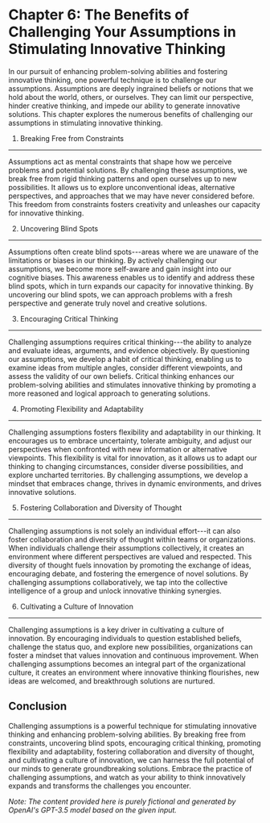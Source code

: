 Chapter 6: The Benefits of Challenging Your Assumptions in Stimulating Innovative Thinking
==========================================================================================

In our pursuit of enhancing problem-solving abilities and fostering innovative thinking, one powerful technique is to challenge our assumptions. Assumptions are deeply ingrained beliefs or notions that we hold about the world, others, or ourselves. They can limit our perspective, hinder creative thinking, and impede our ability to generate innovative solutions. This chapter explores the numerous benefits of challenging our assumptions in stimulating innovative thinking.

1. Breaking Free from Constraints
---------------------------------

Assumptions act as mental constraints that shape how we perceive problems and potential solutions. By challenging these assumptions, we break free from rigid thinking patterns and open ourselves up to new possibilities. It allows us to explore unconventional ideas, alternative perspectives, and approaches that we may have never considered before. This freedom from constraints fosters creativity and unleashes our capacity for innovative thinking.

2. Uncovering Blind Spots
-------------------------

Assumptions often create blind spots---areas where we are unaware of the limitations or biases in our thinking. By actively challenging our assumptions, we become more self-aware and gain insight into our cognitive biases. This awareness enables us to identify and address these blind spots, which in turn expands our capacity for innovative thinking. By uncovering our blind spots, we can approach problems with a fresh perspective and generate truly novel and creative solutions.

3. Encouraging Critical Thinking
--------------------------------

Challenging assumptions requires critical thinking---the ability to analyze and evaluate ideas, arguments, and evidence objectively. By questioning our assumptions, we develop a habit of critical thinking, enabling us to examine ideas from multiple angles, consider different viewpoints, and assess the validity of our own beliefs. Critical thinking enhances our problem-solving abilities and stimulates innovative thinking by promoting a more reasoned and logical approach to generating solutions.

4. Promoting Flexibility and Adaptability
-----------------------------------------

Challenging assumptions fosters flexibility and adaptability in our thinking. It encourages us to embrace uncertainty, tolerate ambiguity, and adjust our perspectives when confronted with new information or alternative viewpoints. This flexibility is vital for innovation, as it allows us to adapt our thinking to changing circumstances, consider diverse possibilities, and explore uncharted territories. By challenging assumptions, we develop a mindset that embraces change, thrives in dynamic environments, and drives innovative solutions.

5. Fostering Collaboration and Diversity of Thought
---------------------------------------------------

Challenging assumptions is not solely an individual effort---it can also foster collaboration and diversity of thought within teams or organizations. When individuals challenge their assumptions collectively, it creates an environment where different perspectives are valued and respected. This diversity of thought fuels innovation by promoting the exchange of ideas, encouraging debate, and fostering the emergence of novel solutions. By challenging assumptions collaboratively, we tap into the collective intelligence of a group and unlock innovative thinking synergies.

6. Cultivating a Culture of Innovation
--------------------------------------

Challenging assumptions is a key driver in cultivating a culture of innovation. By encouraging individuals to question established beliefs, challenge the status quo, and explore new possibilities, organizations can foster a mindset that values innovation and continuous improvement. When challenging assumptions becomes an integral part of the organizational culture, it creates an environment where innovative thinking flourishes, new ideas are welcomed, and breakthrough solutions are nurtured.

Conclusion
----------

Challenging assumptions is a powerful technique for stimulating innovative thinking and enhancing problem-solving abilities. By breaking free from constraints, uncovering blind spots, encouraging critical thinking, promoting flexibility and adaptability, fostering collaboration and diversity of thought, and cultivating a culture of innovation, we can harness the full potential of our minds to generate groundbreaking solutions. Embrace the practice of challenging assumptions, and watch as your ability to think innovatively expands and transforms the challenges you encounter.

*Note: The content provided here is purely fictional and generated by OpenAI's GPT-3.5 model based on the given input.*
